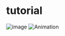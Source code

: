 # tutorial

![image](https://github.com/slringal/tutorial/assets/80476008/96d9e937-8937-4861-8902-acbf4986c98e)
![Animation](https://github.com/slringal/tutorial/assets/80476008/06d25e65-e865-448b-891d-1ab79c3ddc4c)
